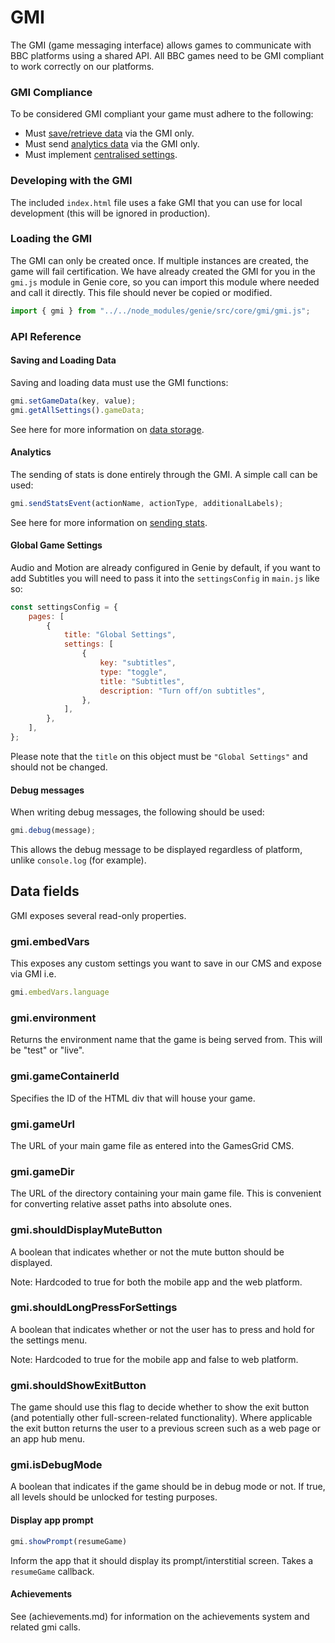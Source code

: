# GMI

The GMI (game messaging interface) allows games to communicate with BBC platforms using a shared API. All BBC games need to be GMI compliant to work correctly on our platforms.

### GMI Compliance
To be considered GMI compliant your game must adhere to the following:

* Must [save/retrieve data](#saving-and-loading-data) via the GMI only.
* Must send [analytics data](#analytics) via the GMI only.
* Must implement [centralised settings](settings.md).

### Developing with the GMI

The included `index.html` file uses a fake GMI that you can use for local development (this will be ignored in production).

### Loading the GMI

The GMI can only be created once. If multiple instances are created, the game will fail certification. We have already created the GMI for you in the `gmi.js` module in Genie core, so you can import this module where needed and call it directly. This file should never be copied or modified.

```javascript
import { gmi } from "../../node_modules/genie/src/core/gmi/gmi.js";

```

### API Reference

#### Saving and Loading Data

Saving and loading data must use the GMI functions:

```javascript
gmi.setGameData(key, value);
gmi.getAllSettings().gameData;
```

See here for more information on [data storage](data-storage.md).

#### Analytics

The sending of stats is done entirely through the GMI. A simple call can be used:

```javascript
gmi.sendStatsEvent(actionName, actionType, additionalLabels);
```

See here for more information on [sending stats](stats.md).

#### Global Game Settings



Audio and Motion are already configured in Genie by default, if you want to add Subtitles you will need to pass it into the `settingsConfig` in `main.js` like so:

```javascript
const settingsConfig = {
    pages: [
        {
            title: "Global Settings",
            settings: [
                {
                    key: "subtitles",
                    type: "toggle",
                    title: "Subtitles",
                    description: "Turn off/on subtitles",
                },
            ],
        },
    ],
};
```

Please note that the `title` on this object must be `"Global Settings"` and should not be changed.

#### Debug messages

When writing debug messages, the following should be used:

```javascript
gmi.debug(message);
```

This allows the debug message to be displayed regardless of platform, unlike `console.log` (for example).

## Data fields

GMI exposes several read-only properties.

### gmi.embedVars
This exposes any custom settings you want to save in our CMS and expose via GMI
i.e.

```javascript
gmi.embedVars.language
```

### gmi.environment
Returns the environment name that the game is being served from. This will be
"test" or "live".

### gmi.gameContainerId
Specifies the ID of the HTML div that will house your game.

### gmi.gameUrl
The URL of your main game file as entered into the GamesGrid CMS.

### gmi.gameDir
The URL of the directory containing your main game file. This is convenient for
converting relative asset paths into absolute ones.

### gmi.shouldDisplayMuteButton
A boolean that indicates whether or not the mute button should be displayed.

Note: Hardcoded to true for both the mobile app and the web platform.

### gmi.shouldLongPressForSettings
A boolean that indicates whether or not the user has to press and hold for the
settings menu.

Note: Hardcoded to true for the mobile app and false to web platform.

### gmi.shouldShowExitButton
The game should use this flag to decide whether to show the exit button (and
potentially other full-screen-related functionality). Where applicable the exit
button returns the user to a previous screen such as a web page or an app hub menu.

### gmi.isDebugMode
A boolean that indicates if the game should be in debug mode or not. If true,
all levels should be unlocked for testing purposes.

#### Display app prompt

```javascript
gmi.showPrompt(resumeGame)
```

Inform the app that it should display its prompt/interstitial screen. Takes a `resumeGame` callback.

#### Achievements
See (achievements.md) for information on the achievements system and related gmi calls.


